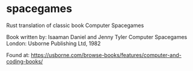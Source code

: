 # spacegames
Rust translation of classic book Computer Spacegames

Book written by:
Isaaman Daniel and Jenny Tyler
Computer Spacegames
London: Usborne Publishing Ltd, 1982

Found at:
https://usborne.com/browse-books/features/computer-and-coding-books/
